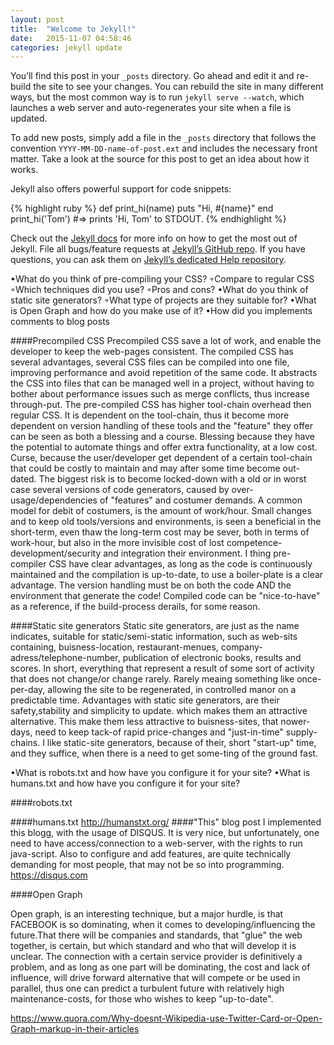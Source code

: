 ```yaml
---
layout: post
title:  "Welcome to Jekyll!"
date:   2015-11-07 04:58:46
categories: jekyll update
---
```

You’ll find this post in your `_posts` directory. Go ahead and edit it and re-build the site to see your changes. You can rebuild the site in many different ways, but the most common way is to run `jekyll serve --watch`, which launches a web server and auto-regenerates your site when a file is updated.

To add new posts, simply add a file in the `_posts` directory that follows the convention `YYYY-MM-DD-name-of-post.ext` and includes the necessary front matter. Take a look at the source for this post to get an idea about how it works.

Jekyll also offers powerful support for code snippets:

{% highlight ruby %}
def print_hi(name)
  puts "Hi, #{name}"
end
print_hi('Tom')
#=> prints 'Hi, Tom' to STDOUT.
{% endhighlight %}

Check out the [Jekyll docs][jekyll] for more info on how to get the most out of Jekyll. File all bugs/feature requests at [Jekyll’s GitHub repo][jekyll-gh]. If you have questions, you can ask them on [Jekyll’s dedicated Help repository][jekyll-help].


[jekyll]:      http://jekyllrb.com
[jekyll-gh]:   https://github.com/jekyll/jekyll
[jekyll-help]: https://github.com/jekyll/jekyll-help



•What do you think of pre-compiling your CSS?
◦Compare to regular CSS
◦Which techniques did you use?
◦Pros and cons?
•What do you think of static site generators?
◦What type of projects are they suitable for?
•What is Open Graph and how do you make use of it?
•How did you implements comments to blog posts

####Precompiled CSS
Precompiled CSS save a lot of work, and enable the developer to keep the web-pages consistent.
The compiled CSS has several advantages, several CSS files can be compiled into one file, improving performance and 
avoid repetition of the same code. It abstracts the CSS into files that can be managed well in a project, 
without having to bother about performance issues such as merge conflicts, thus increase through-put. The pre-compiled 
CSS has higher tool-chain overhead then regular CSS.
It is dependent on the tool-chain, thus it become more dependent on version handling of these tools and the "feature"
 they offer can be seen as both a blessing and a course. Blessing because they have the potential to automate things 
 and offer extra functionality, at a low cost. Curse, because the user/developer get dependent of a certain tool-chain 
 that could be costly to maintain and may after some time become out-dated. The biggest risk is to become locked-down 
 with a old or in worst case several versions of code generators, caused by over-usage/dependencies of "features" and 
 costumer demands. A common model for debit of costumers, is the amount of work/hour. Small changes and to keep old 
 tools/versions and environments, is seen a beneficial in the short-term, even thaw the long-term cost may be sever, 
 both in terms of work-hour, but also in the more invisible cost of lost competence-development/security and integration 
 their environment. I thing pre-compiler CSS have clear advantages, as long as the code is continuously maintained 
 and the compilation is up-to-date, to use a boiler-plate is a clear advantage.
 The version handling must be on both the code AND the environment that generate the code!
 Compiled code can be "nice-to-have" as a reference, if the build-process derails, for some reason.


####Static site generators
Static site generators, are just as the name indicates, suitable for static/semi-static information, such as web-sits 
containing, buisness-location, restaurant-menues, company-adress/telephone-number, publication of electronic books, results and scores.
In short, everything that represent a result of some sort of activity that does not change/or change rarely.
Rarely meaing something like once-per-day, allowing the site to be regenerated, in controlled manor on a predictable time.
Advantages with static site generators, are their safety,stability and simplicity to update. which makes them an 
attractive alternative. This make them less attractive to buisness-sites, that nower-days, need to keep tack-of rapid 
price-changes and "just-in-time" supply-chains. I like static-site generators, because of their, short "start-up" time, 
and they suffice, when there is a  need to get some-ting of the ground fast.

•What is robots.txt and how have you configure it for your site?
•What is humans.txt and how have you configure it for your site?

####robots.txt 

####humans.txt
<http://humanstxt.org/>
####"This" blog post
I implemented this blogg, with the usage of DISQUS. It is very nice, but unfortunately, one need to have 
access/connection to a web-server, with the rights to run java-script. Also to configure and add features, are quite 
technically demanding for most people, that may not be so into programming.
<https://disqus.com>

####Open Graph

 Open graph, is an interesting technique, but a major hurdle, is that FACEBOOK is so dominating, when it comes to 
 developing/influencing the future.That there will be companies and standards, that "glue" the web together, is certain,
 but which standard and who that will develop it is unclear. The connection with a certain service provider is definitively 
 a problem, and as long as one part will be dominating, the cost and lack of influence, will drive forward alternative 
 that will compete or be used in parallel, thus one can predict a turbulent future with relatively high maintenance-costs,
 for those who wishes to keep "up-to-date".
 
<https://www.quora.com/Why-doesnt-Wikipedia-use-Twitter-Card-or-Open-Graph-markup-in-their-articles>
